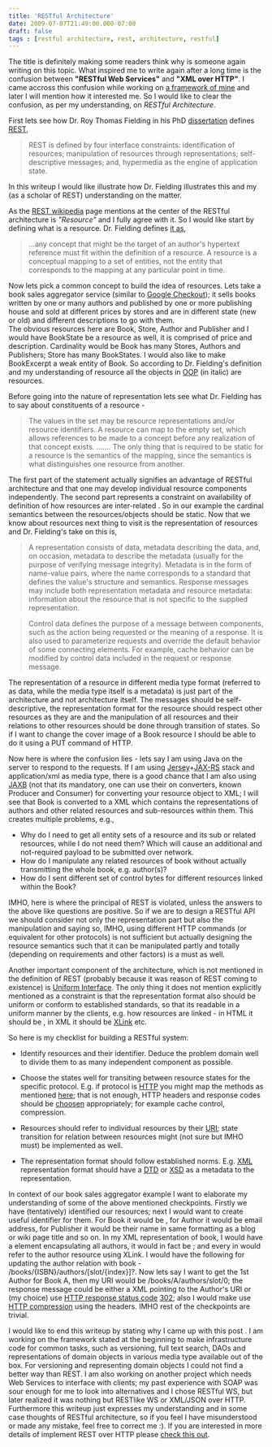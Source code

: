 ```yaml
---
title: 'RESTful Architecture'
date: 2009-07-07T21:49:00.000-07:00
draft: false
tags : [restful architecture, rest, architecture, restful]
---
```


The title is definitely making some readers think why is someone again writing on this topic. What inspired me to write again after a long time is the confusion between **"RESTful Web Services"** and **"XML over HTTP"**. I came accross this confusion while working on [a framework of mine](http://code.google.com/p/smart-dao/) and later I will mention how it interested me. So I would like to clear the confusion, as per my understanding, on _RESTful Architecture_.

First lets see how Dr. Roy Thomas Fielding in his PhD [dissertation](http://www.ics.uci.edu/%7Efielding/pubs/dissertation/top.htm) defines [REST](http://www.ics.uci.edu/%7Efielding/pubs/dissertation/rest_arch_style.htm#sec_5_1_5),

> REST is defined by four interface constraints: identification of resources; manipulation of resources through representations; self-descriptive messages; and, hypermedia as the engine of application state.

In this writeup I would like illustrate how Dr. Fielding illustrates this and my (as a scholar of REST) understanding on the matter.  

As the [REST wikipedia](http://en.wikipedia.org/wiki/REST) page mentions at the center of the RESTful architecture is _"Resource"_ and I fully agree with it. So I would like start by defining what is a resource. Dr. Fielding defines [it as](http://www.ics.uci.edu/%7Efielding/pubs/dissertation/rest_arch_style.htm#sec_5_2_1_1),

> ...any concept that might be the target of an author's hypertext reference must fit within the definition of a resource. A resource is a conceptual mapping to a set of entities, not the entity that corresponds to the mapping at any particular point in time.

Now lets pick a common concept to build the idea of resources. Lets take a book sales aggregator service (similar to [Google Checkout](http://checkout.google.com/)); it sells books written by one or many authors and published by one or more publishing house and sold at different prices by stores and are in different state (new or old) and different descriptions to go with them.  
The obvious resources here are Book, Store, Author and Publisher and I would have BookState be a resource as well, it is comprised of price and description. Cardinality would be Book has many Stores, Authors and Publishers; Store has many BookStates. I would also like to make BookExcerpt a weak entity of Book. So according to Dr. Fielding's definition and my understanding of resource all the objects in [OOP](http://en.wikipedia.org/wiki/Object-oriented_programming) (in italic) are resources.  

Before going into the nature of representation lets see what Dr. Fielding has to say about constituents of a resource -

> The values in the set may be resource representations and/or resource identifiers. A resource can map to the empty set, which allows references to be made to a concept before any realization of that concept exists. ....... The only thing that is required to be static for a resource is the semantics of the mapping, since the semantics is what distinguishes one resource from another.

The first part of the statement actually signifies an advantage of RESTful architecture and that one may develop individual resource components independently. The second part represents a constraint on availability of definition of how resources are inter-related . So in our example the cardinal semantics between the resources/objects should be static. Now that we know about resources next thing to visit is the representation of resources and Dr. Fielding's take on this is,

> A representation consists of data, metadata describing the data, and, on occasion, metadata to describe the metadata (usually for the purpose of verifying message integrity). Metadata is in the form of name-value pairs, where the name corresponds to a standard that defines the value's structure and semantics. Response messages may include both representation metadata and resource metadata: information about the resource that is not specific to the supplied representation.

> Control data defines the purpose of a message between components, such as the action being requested or the meaning of a response. It is also used to parameterize requests and override the default behavior of some connecting elements. For example, cache behavior can be modified by control data included in the request or response message.

The representation of a resource in different media type format (referred to as data, while the media type itself is a metadata) is just part of the architecture and not architecture itself. The messages should be self-descriptive, the representation format for the resource should respect other resources as they are and the manipulation of all resources and their relations to other resources should be done through transition of states. So if I want to change the cover image of a Book resource I should be able to do it using a PUT command of HTTP.

Now here is where the confusion lies - lets say I am using Java on the server to respond to the requests. If I am using [Jersey](https://jersey.dev.java.net/)+[JAX-RS](http://jcp.org/aboutJava/communityprocess/final/jsr311/index.html) stack and application/xml as media type, there is a good chance that I am also using [JAXB](https://jaxb.dev.java.net/) (not that its mandatory, one can use their on converters, known Producer and Consumer) for converting your resource object to XML; I will see that Book is converted to a XML which contains the representations of authors and other related resources and sub-resources within them. This creates multiple problems, e.g.,  

*   Why do I need to get all entity sets of a resource and its sub or related resources, while I do not need them? Which will cause an additional and not-required payload to be submitted over network.
*   How do I manipulate any related resources of book without actually transmitting the whole book, e.g. author(s)?
*   How do I sent different set of control bytes for different resources linked within the Book?

IMHO, here is where the principal of REST is violated, unless the answers to the above like questions are positive. So if we are to design a RESTful API we should consider not only the representation part but also the manipulation and saying so, IMHO, using different HTTP commands (or equivalent for other protocols) is not sufficient but actually designing the resource semantics such that it can be manipulated partly and totally (depending on requirements and other factors) is a must as well.

Another important component of the architecture, which is not mentioned in the definition of REST (probably because it was reason of REST coming to existence) is [Uniform Interface](http://www.ics.uci.edu/%7Efielding/pubs/dissertation/rest_arch_style.htm#sec_5_1_5). The only thing it does not mention explicitly mentioned as a constraint is that the representation format also should be uniform or conform to established standards, so that its readable in a uniform manner by the clients, e.g. how resources are linked - in HTML it should be [<link>](http://www.w3schools.com/TAGS/tag_link.asp), in XML it should be [XLink](http://www.w3schools.com/xlink/default.asp) etc.

So here is my checklist for building a RESTful system:

*   Identify resources and their identifier. Deduce the problem domain well to divide them to as many independent component as possible.
*   Choose the states well for transiting between resource states for the specific protocol. E.g. if protocol is [HTTP](http://en.wikipedia.org/wiki/Hypertext_Transfer_Protocol) you might map the methods as mentioned [here](http://en.wikipedia.org/wiki/REST#RESTful_example:_the_World_Wide_Web); that is not enough, HTTP headers and response codes should be [choosen](http://www.networksorcery.com/enp/protocol/http.htm) appropriately; for example cache control, compression.  
    
*   Resources should refer to individual resources by their [URI](http://en.wikipedia.org/wiki/URI); state transition for relation between resources might (not sure but IMHO must) be implemented as well.  
    
*   The representation format should follow established norms. E.g. [XML](http://www.w3schools.com/xml/default.asp) representation format should have a [DTD](http://www.w3schools.com/dtd/) or [XSD](http://www.w3schools.com/Schema/default.asp) as a metadata to the representation.[](http://www.w3schools.com/Schema/default.asp)

In context of our book sales aggregator example I want to elaborate my understanding of some of the above mentioned checkpoints. Firstly we have (tentatively) identified our resources; next I would want to create useful identifier for them. For Book it would be , for Author it would be email address, for Publisher it would be their name in same formatting as a blog or wiki page title and so on. In my XML representation of book, I would have a element encapsulating all authors, it would in fact be <authors>; and every <author> in would refer to the author resource using XLink. I would have the following for updating the author relation with book - /books/{ISBN}/authors/\[slot/{index}\]?. Now lets say I want to get the 1st Author for Book A, then my URI would be /books/A/authors/slot/0; the response message could be either a XML pointing to the Author's URI or (my choice) use [HTTP response status code](http://en.wikipedia.org/wiki/List_of_HTTP_status_codes) [302](http://en.wikipedia.org/wiki/HTTP_302); also I would make use [HTTP compression](http://en.wikipedia.org/wiki/HTTP_compression) using the headers. IMHO rest of the checkpoints are trivial.

I would like to end this writeup by stating why I came up with this post . I am working on the framework stated at the beginning to make infrastructure code for common tasks, such as versioning, full text search, DAOs and representations of domain objects in various media type available out of the box. For versioning and representing domain objects I could not find a better way than REST. I am also working on another project which needs Web Services to interface with clients; my past experience with SOAP was sour enough for me to look into alternatives and I chose RESTful WS, but later realized it was nothing but RESTlike WS or XML/JSON over HTTP. Furthermore this writeup just expresses my understanding and in some case thoughts of RESTful architecture, so if you feel I have misunderstood or made any mistake, feel free to correct me :). If you are interested in more details of implement REST over HTTP please [check this out](http://www.infoq.com/articles/rest-introduction).